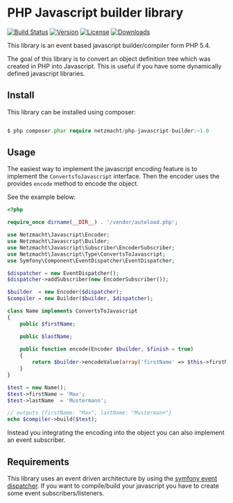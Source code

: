 PHP Javascript builder library
==============================

[![Build Status](http://img.shields.io/travis/netzmacht/php-javascript-builder/master.svg?style=flat-square)](https://travis-ci.org/netzmacht/php-javascript-builder)
[![Version](http://img.shields.io/packagist/v/netzmacht/php-javascript-builder.svg?style=flat-square)](http://packagist.com/packages/netzmacht/php-javascript-builder)
[![License](http://img.shields.io/packagist/l/netzmacht/php-javascript-builder.svg?style=flat-square)](http://packagist.com/packages/netzmacht/php-javascript-builder)
[![Downloads](http://img.shields.io/packagist/dt/netzmacht/php-javascript-builder.svg?style=flat-square)](http://packagist.com/packages/netzmacht/php-javascript-builder)

This library is an event based javascript builder/compiler form PHP 5.4.

The goal of this library is to convert an object definition tree which was created in PHP into Javascript. This is 
useful if you have some dynamically defined javascript libraries.

Install
-------

This library can be installed using composer:

```php

$ php composer.phar require netzmacht/php-javascript-builder:~1.0
```

Usage
------

The easiest way to implement the javascript encoding feature is to implement the `ConvertsToJavascript` interface. Then
the encoder uses the provides `encode` method to encode the object.

See the example below:

```php
<?php

require_once dirname(__DIR__) . '/vendor/autoload.php';

use Netzmacht\Javascript\Encoder;
use Netzmacht\Javascript\Builder;
use Netzmacht\Javascript\Subscriber\EncoderSubscriber;
use Netzmacht\Javascript\Type\ConvertsToJavascript;
use Symfony\Component\EventDispatcher\EventDispatcher;

$dispatcher = new EventDispatcher();
$dispatcher->addSubscriber(new EncoderSubscriber());

$builder  = new Encoder($dispatcher);
$compiler = new Builder($builder, $dispatcher);

class Name implements ConvertsToJavascript
{
    public $firstName;

    public $lastName;
    
    public function encode(Encoder $builder, $finish = true)
    {
        return $builder->encodeValue(array('firstName' => $this->firstName, 'lastName' => $this->lastName));
    }
}

$test = new Name();
$test->firstName = 'Max';
$test->lastName  = 'Mustermann';

// outputs {firstName: "Max", lastName: "Mustermann"}
echo $compiler->build($test);
```

Instead you integrating the encoding into the object you can also implement an event subscriber.


Requirements
------------

This library uses an event driven architecture by using the 
[symfony event dispatcher](https://github.com/symfony/EventDispatcher).
If you want to compile/build your javascript you have to create some event subscribers/listeners.
